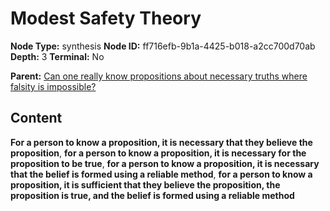 # Modest Safety Theory

**Node Type:** synthesis
**Node ID:** ff716efb-9b1a-4425-b018-a2cc700d70ab
**Depth:** 3
**Terminal:** No

**Parent:** [Can one really know propositions about necessary truths where falsity is impossible?](can-one-really-know-propositions-about-necessary-truths-where-falsity-is-impossible.md)

## Content

**For a person to know a proposition, it is necessary that they believe the proposition**, **for a person to know a proposition, it is necessary for the proposition to be true**, **for a person to know a proposition, it is necessary that the belief is formed using a reliable method**, **for a person to know a proposition, it is sufficient that they believe the proposition, the proposition is true, and the belief is formed using a reliable method**
